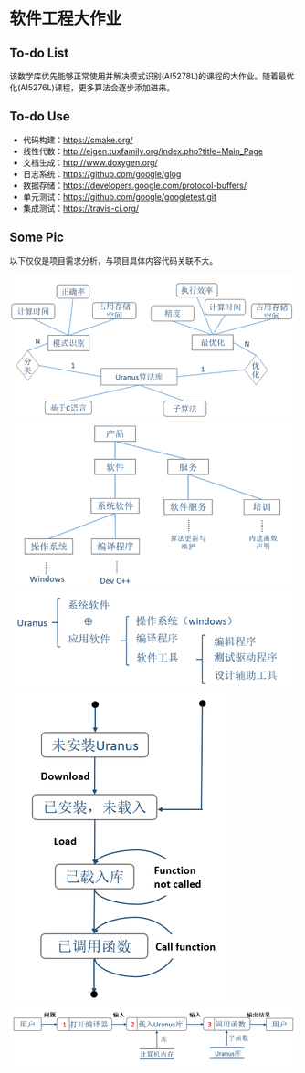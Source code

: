 # 软件工程大作业

## To-do List

该数学库优先能够正常使用并解决模式识别(AI5278L)的课程的大作业。随着最优化(AI5276L)课程，更多算法会逐步添加进来。

## To-do Use
- 代码构建：https://cmake.org/
- 线性代数：http://eigen.tuxfamily.org/index.php?title=Main_Page
- 文档生成：http://www.doxygen.org/
- 日志系统：https://github.com/google/glog
- 数据存储：https://developers.google.com/protocol-buffers/
- 单元测试：https://github.com/google/googletest.git
- 集成测试：https://travis-ci.org/

## Some Pic
以下仅仅是项目需求分析，与项目具体内容代码关联不大。

![](pic/pic1.png)
![](pic/pic2.png)
![](pic/pic3.png)
![](pic/pic4.png)
![](pic/pic5.png)
